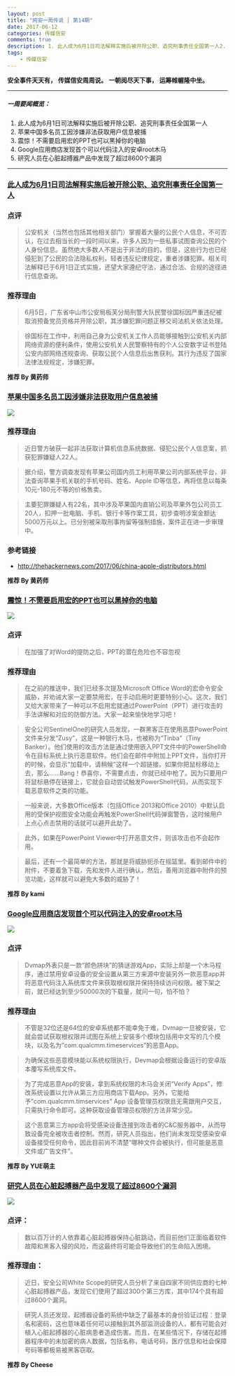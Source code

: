 ```yaml
---  
layout: post  
title: "网安一周传说 | 第14期"
date: 2017-06-12
categories: 传媒信安    
comments: true
description: 1. 此人成为6月1日司法解释实施后被开除公职、追究刑事责任全国第一人2. 苹果中国多名员工因涉嫌非法获取用户信息被捕3. 震惊！不需要启用宏的PPT也可以黑掉你的电脑4. Google应用商店发现首个可以代码注入的安卓root木马5. 研究人员在心脏起搏器产品中发现了超过8600个漏洞
tags:
    - 传媒信安   
---  
```

**安全事件天天有，**
**传媒信安周周说。**
**一朝阅尽天下事，**
**运筹帷幄隆中坐。**

***

##### 一周要闻概览：

1. 此人成为6月1日司法解释实施后被开除公职、追究刑事责任全国第一人
2. 苹果中国多名员工因涉嫌非法获取用户信息被捕
3. 震惊！不需要启用宏的PPT也可以黑掉你的电脑
4. Google应用商店发现首个可以代码注入的安卓root木马
5. 研究人员在心脏起搏器产品中发现了超过8600个漏洞

***


### [此人成为6月1日司法解释实施后被开除公职、追究刑事责任全国第一人](https://mp.weixin.qq.com/s?__biz=MzI4OTM4MDEwNQ==&mid=2247485583&idx=1&sn=8086c6e313a9becc7b87bc291e1a156c&chksm=ec314ae9db46c3ffc5d23a4bc3041ffe02b3b7fb26bbe741bc8913b2b19ab8e8ba2ac8b2b2c1&mpshare=1&scene=1&srcid=0606DggnN4RKxZdEzhTZxloh&key=e5c341b84e0087601cf54e09b0a7cabf1e972ee3d5e1c2c704acf71661fde9e867227aa6ec6a0b5d8b24be1053a67334794b6ed7ef98b493ccf94b99dc68852f82d3f1cf413cb41a1e71bc36c925b6b6&ascene=0&uin=MTc2OTg0NTY4MA%3D%3D&devicetype=iMac+MacBook8%2C1+OSX+OSX+10.12.5+build(16F73)&version=12020710&nettype=WIFI&fontScale=100&pass_ticket=02Ii1LsPj%2FepuIsyq4odGehhcl%2F3K0Vluw2F5t4cBEC4OCLdN1maVJX%2BJKXYyPSG) 

### 点评

> 公安机关（当然也包括其他相关部门）掌握着大量的公民个人信息，不可否认，在过去相当长的一段时间以来，许多人因为一些私事试图查询公民的个人身份信息。虽然绝大多数人不是出于非法的目的，但是，这些行为也已经侵犯到了公民的合法隐私权利，轻者违反纪律规定，重者涉嫌犯罪。相关司法解释已于6月1日正式实施，还望大家遵纪守法，通过合法、合规的途径进行信息查询。

### 推荐理由

> 6月5日，广东省中山市公安局板芙分局刑警大队民警徐国标因严重违纪被取消预备党员资格并开除公职，其涉嫌犯罪问题正移交司法机关依法处理。

> 徐国标在工作中，利用自己身为公安机关工作人员能够接触到公安机关内部网络资源的便利条件，使用公安机关人民警察特有的个人公安数字证书登陆公安内部网络违规查询、获取公民个人信息后出售获利。其行为违反了国家法律法规规定，涉嫌犯罪。


**推荐 By 黄药师**


### [苹果中国多名员工因涉嫌非法获取用户信息被捕](http://api.bianews.com/news/oneNews?newsId=4577)

![](http://127.0.0.1:4000//resources/images/141.png) 

### 推荐理由
> 近日警方破获一起非法获取计算机信息系统数据、侵犯公民个人信息案，抓获犯罪嫌疑人22人。

> 据介绍，警方调查发现有苹果公司国内员工利用苹果公司内部系统平台，非法查询苹果手机关联的手机号码、姓名、Apple ID等信息，再将信息以每条10元-180元不等的价格售卖。

> 主要犯罪嫌疑人有22名，其中涉及苹果国内直销公司及苹果外包公司员工20人，扣押一批电脑、手机、银行卡等作案工具，初步查明涉案金额达5000万元以上。已分别被采取刑事拘留等强制措施，案件正在进一步审理中。 

### 参考链接
* http://thehackernews.com/2017/06/china-apple-distributors.html

**推荐 By 黄药师**


### [震惊！不需要启用宏的PPT也可以黑掉你的电脑](http://thehackernews.com/2017/06/microsoft-powerpoint-malware.html)

![](http://127.0.0.1:4000//resources/images/142.png) 

### 点评
>  在加强了对Word的提防之后，PPT的潜在危险也不容忽视

### 推荐理由
> 在之前的推送中，我们已经多次提及Microsoft Office Word的宏命令安全威胁，并劝诫大家一定要禁用宏，在手动启用时更要特别小心。这次，我们又给大家带来了一种可以不启用宏就通过PowerPoint（PPT）进行攻击的手法讲解和对应的防御方法。大家一起来愉快地学习吧！

> 安全公司SentinelOne的研究人员发现，一群黑客正在使用恶意PowerPoint文件来分发“Zusy”，这是一种银行木马，也被称为“Tinba”（Tiny Banker）。他们使用的攻击方法是通过使用嵌入PPT文件中的PowerShell命令在目标系统上执行恶意软件。他们会在邮件中附加上PPT文件，当你打开的时候，会显示“加载中，请稍候”这样一个超链接。如果你把鼠标移动上去，那么......Bang！恭喜你，不需要点击，你就已经中枪了。因为只要用户将鼠标悬停在链接上，它就会自动尝试触发PowerShell代码，从而实现下载恶意软件之类的功能。

> 一般来说，大多数Office版本（包括Office 2013和Office 2010）中默认启用的受保护视图安全功能会再触发PowerShell代码弹窗警告，这时候用户上点心点击禁用的话就可以避开此劫了。

> 此外，如果在PowerPoint Viewer中打开恶意文件，则该攻击也不会起作用。

> 最后，还有一个最简单的方法，那就是将威胁扼杀在摇篮里。看到邮件中的附件，不要着急下载，先和发件人进行确认，然后，善用浏览器中附件的预览功能，这样就可以避免大多数的威胁了！


**推荐 By kami**


### [Google应用商店发现首个可以代码注入的安卓root木马](http://thehackernews.com/2017/06/android-rooting-malware.html)

![](http://127.0.0.1:4000//resources/images/143.png) 

### 点评
>  Dvmap外表只是一款“颜色拼块”的猜谜游戏App，实际上却是一个木马程序，通过禁用安卓设备的安全设置从第三方来源中安装另外一款恶意app并将恶意代码注入系统库文件来获取根权限并保持持续访问权限。被下架之前，就已经达到至少50000次的下载量，就问一句，怕不怕？

### 推荐理由
> 不管是32位还是64位的安卓系统都不能幸免于难，Dvmap一旦被安装，它就会尝试获取根权限并试图在系统上安装多个模块包括用中文写的几个模块，以及名为”com.qualcmm.timeservices”的恶意App。

> 为确保这些恶意模块能以系统权限执行，Devmap会根据设备运行的安卓版本覆写系统库文件。

> 为了完成恶意App的安装，拿到系统权限的木马会关闭“Verify Apps”，修改系统设置以允许从第三方应用商店下载App。另外，它能给予”com.qualcmm.timservices” App 设备管理员权限且无需跟用户交互，只需执行命令即可。这种获取设备管理员权限的方法非常少见。

> 这个恶意第三方app会将受感染设备连接到攻击者的C&C服务器中，从而导致设备完全被攻击者控制。然而，研究人员指出，他们尚未发现受感染安卓设备接受任何命令，因此目前尚不清楚“哪种文件会被执行，但可能是恶意文件或广告文件”。


**推荐 By YUE萌主**

### [研究人员在心脏起搏器产品中发现了超过8600个漏洞](http://thehackernews.com/2017/06/pacemaker-vulnerability.html)

![](http://127.0.0.1:4000//resources/images/144.png) 

### 点评：

> 数以百万计的人依靠着心脏起搏器保持心脏跳动，而目前他们正面临着软件故障和黑客入侵的风险，而这最终将可能会导致他们的生命陷入困境。

### 推荐理由：

> 近日，安全公司White Scope的研究人员分析了来自四家不同供应商的七种心脏起搏器产品，发现它们使用了超过300个第三方库，其中174个具有超过8600个漏洞。

> 研究人员还发现，起搏器设备的系统中缺乏了最基本的身份验证过程：登录名和密码，这也意味着任何可以接触到其外部监测设备的人，都有可能会对植入心脏起搏器的心脏病患者造成伤害。而且，在某些情况下，存储在起搏器程序中的未加密的病人数据，包括名称，电话号码，医疗信息和社会保障号码等都极易被黑客窃取。
 
**推荐 By Cheese**